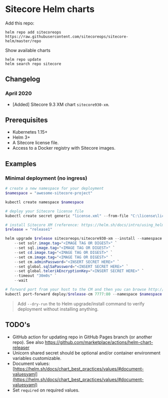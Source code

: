 # Sitecore Helm charts

Add this repo:

```shell
helm repo add sitecoreops https://raw.githubusercontent.com/sitecoreops/sitecore-helm/master/repo
```

Show available charts

```shell
helm repo update
helm search repo sitecore
```

## Changelog

### April 2020

- [Added] Sitecore 9.3 XM chart `sitecore930-xm`.

## Prerequisites

- Kubernetes 1.15+
- Helm 3+
- A Sitecore license file.
- Access to a Docker registry with Sitecore images.

## Examples

### Minimal deployment (no ingress)

```powershell
# create a new namespace for your deployment
$namespace = "awesome-sitecore-project"

kubectl create namespace $namespace

# deploy your Sitecore license file
kubectl create secret generic "license.xml" --from-file "C:\license\license.xml" --namespace $namespace

# install Sitecore XM (reference: https://helm.sh/docs/intro/using_helm/)
$release = "release1"

helm upgrade $release sitecoreops/sitecore930-xm --install --namespace $namespace `
    --set solr.image.tag="<IMAGE TAG OR DIGEST>" `
    --set sql.image.tag="<IMAGE TAG OR DIGEST>" `
    --set cd.image.tag="<IMAGE TAG OR DIGEST>" `
    --set cm.image.tag="<IMAGE TAG OR DIGEST>" `
    --set cm.adminPassword="<INSERT SECRET HERE>" `
    --set global.sqlSaPassword="<INSERT SECRET HERE>" `
    --set global.telerikEncryptionKey="<INSERT SECRET HERE>" `
    --timeout "30m0s" `
    --wait

# forward port from your host to the CM and then you can browse http://localhost:7777
kubectl port-forward deploy/$release-cm 7777:80 --namespace $namespace
```

> Add `--dry-run` the to Helm upgrade/install command to verify deployment without installing anything.

## TODO's

- GitHub action for updating repo in GitHub Pages branch (or another repo). See also https://github.com/marketplace/actions/helm-chart-releaser
- Unicorn shared secret should be optional and/or container environment variables customizable.
- Document values: [https://helm.sh/docs/chart_best_practices/values/#document-valuesyaml](https://helm.sh/docs/chart_best_practices/values/#document-valuesyaml)
- Set `required` on required values.
